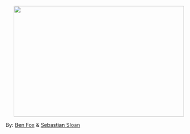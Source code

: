 <p align="center">
  <img width="460" height="300" src="https://ih1.redbubble.net/image.500440718.7854/flat,550x550,075,f.u1.jpg">
</p>

By: [Ben Fox](https://github.com/benfox1216) & [Sebastian Sloan](https://github.com/sasloan)
